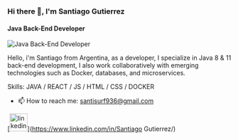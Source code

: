 ### Hi there 👋, I'm Santiago Gutierrez
#### Java Back-End Developer
![Java Back-End Developer](https://arturssmirnovs.github.io/github-profile-readme-generator/images/banner.png)

Hello, i'm Santiago from Argentina, as a developer, I specialize in Java 8 & 11 back-end development, I also work collaboratively with emerging technologies such as Docker, databases, and microservices.

Skills: JAVA / REACT / JS / HTML / CSS / DOCKER

- 📫 How to reach me: santisurf936@gmail.com 

[<img src='https://cdn.jsdelivr.net/npm/simple-icons@3.0.1/icons/linkedin.svg' alt='linkedin' height='40'>](https://www.linkedin.com/in/Santiago Gutierrez/)  


